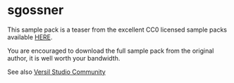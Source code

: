 # sgossner

This sample pack is a teaser from the excellent CC0 licensed sample packs
available [HERE](https://github.com/sgossner).

You are encouraged to download the full sample pack from the original author,
it is well worth your bandwidth.

See also [Versil Studio Community](
  https://vis.versilstudios.com/vsco-community.html
)
